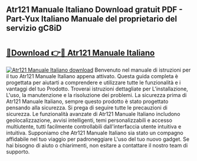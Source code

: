 ## Atr121 Manuale Italiano Download gratuit PDF - Part-Yux Italiano Manuale del proprietario del servizio gC8iD

# <h2><a href="http://df91u1e.blite.top/?on=Atr121+Manuale+Italiano">🔗Download 👉🔴 Atr121 Manuale Italiano</a></h2>

[![Atr121 Manuale Italiano download](https://i.imgur.com/lujVjoI.png)](http://df91u1e.blite.top/?on=Atr121+Manuale+Italiano)
Benvenuto nel manuale di istruzioni per il tuo Atr121 Manuale Italiano appena attivato. Questa guida completa è progettata per aiutarti a comprendere e utilizzare tutte le funzionalità e i vantaggi del tuo Prodotto. Troverai istruzioni dettagliate per L'installazione, L'uso, la manutenzione e la risoluzione dei problemi. La sicurezza prima di Atr121 Manuale Italiano, sempre questo prodotto è stato progettato pensando alla sicurezza. Si prega di seguire tutte le precauzioni di sicurezza. Le funzionalità avanzate di Atr121 Manuale Italiano includono geolocalizzazione, avvisi intelligenti, temi personalizzabili e accesso multiutente, tutti facilmente controllabili dall'interfaccia utente intuitiva e intuitiva. Supponiamo che Atr121 Manuale Italiano sia stato un compagno affidabile nel tuo viaggio per padroneggiare L'uso del tuo nuovo gadget. Se hai bisogno di aiuto o chiarimenti, non esitare a contattare il nostro team di supporto.
